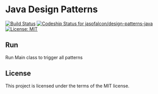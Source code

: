 
# Java Design Patterns

[![Build Status](http://circleci-badges-max.herokuapp.com/img/jasofalcon/design-patterns-java/master?token=9fa69ea8c62aab9c5c5d6f51447485e0c681fac7)](https://circleci.com/gh/jasofalcon/design-patterns-java/tree/master)
[ ![Codeship Status for jasofalcon/design-patterns-java](https://app.codeship.com/projects/eedad430-add5-0135-7c42-1ab1a35cdadc/status?branch=master)](https://app.codeship.com/projects/257303)
[![License: MIT](https://img.shields.io/badge/License-MIT-blue.svg)](https://opensource.org/licenses/MIT)


## Run
Run Main class to trigger all patterns

## License
This project is licensed under the terms of the MIT license.



